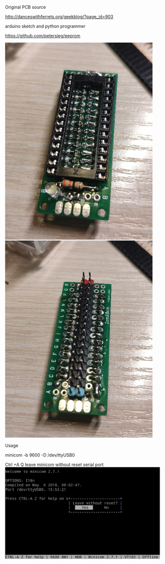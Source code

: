 Original PCB source

http://danceswithferrets.org/geekblog/?page_id=903

arduino sketch and python programmer

https://github.com/petersieg/eeprom

![board](https://github.com/xRA1N/6502/blob/master/eeprom_programmer/IMG_20200423_235824.jpg)
![board](https://github.com/xRA1N/6502/blob/master/eeprom_programmer/IMG_20200423_235833.jpg)

Usage

minicom -b 9600 -D /dev/ttyUSB0

Ctrl +A Q leave minicom without reset serial port 
![minicom](https://github.com/xRA1N/6502/blob/master/eeprom_programmer/minicom_no_reset.png)
